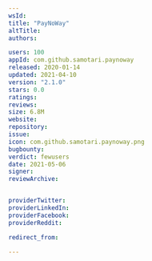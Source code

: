 ```yaml
---
wsId: 
title: "PayNoWay"
altTitle: 
authors:

users: 100
appId: com.github.samotari.paynoway
released: 2020-01-14
updated: 2021-04-10
version: "2.1.0"
stars: 0.0
ratings: 
reviews: 
size: 6.8M
website: 
repository: 
issue: 
icon: com.github.samotari.paynoway.png
bugbounty: 
verdict: fewusers
date: 2021-05-06
signer: 
reviewArchive:


providerTwitter: 
providerLinkedIn: 
providerFacebook: 
providerReddit: 

redirect_from:

---
```



